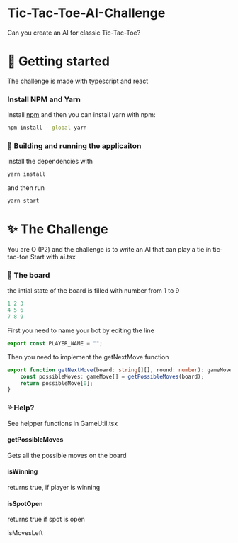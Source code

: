 # Tic-Tac-Toe-AI-Challenge
Can you create an AI for classic Tic-Tac-Toe?

# 🏃 Getting started 
The challenge is made with typescript and react

### Install NPM and Yarn
Install [npm](https://docs.npmjs.com/) and then you can install yarn with npm:

```bash
npm install --global yarn
```

### 🚀 Building and running the applicaiton
install the dependencies with
```bash
yarn install
```

and then run 
```bash
yarn start
```

# ✨ The Challenge
You are O (P2) and the challenge is to write an AI that can play a tie in tic-tac-toe
Start with ai.tsx

### 🌱 The board
the intial state of the board is filled with number from 1 to 9
```typescript
1 2 3  
4 5 6  
7 8 9  
```


First you need to name your bot by editing the line
```typescript
export const PLAYER_NAME = "";
```

Then you need to implement the getNextMove function
```typescript
export function getNextMove(board: string[][], round: number): gameMove {
	const possibleMoves: gameMove[] = getPossibleMoves(board);
	return possibleMove[0];
}
```

### 💦 Help?
See helpper functions in 
GameUtil.tsx

#### getPossibleMoves
Gets all the possible moves on the board

#### isWinning
returns true, if player is winning

#### isSpotOpen
returns true if spot is open

isMovesLeft
